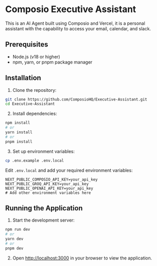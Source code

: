 # Composio Executive Assistant

This is an AI Agent built using Composio and Vercel, it is a personal assistant with the capability to access your email, calendar, and slack. 

## Prerequisites

- Node.js (v18 or higher)
- npm, yarn, or pnpm package manager

## Installation

1. Clone the repository:
```bash
git clone https://github.com/ComposioHQ/Executive-Assistant.git
cd Executive-Assistant
```

2. Install dependencies:
```bash
npm install
# or
yarn install
# or
pnpm install
```

3. Set up environment variables:
```bash
cp .env.example .env.local
```

Edit `.env.local` and add your required environment variables:
```
NEXT_PUBLIC_COMPOSIO_API_KEY=your_api_key
NEXT_PUBLIC_GROQ_API_KEY=your_api_key
NEXT_PUBLIC_OPENAI_API_KEY=your_api_key
# Add other environment variables here
```

## Running the Application

1. Start the development server:
```bash
npm run dev
# or
yarn dev
# or
pnpm dev
```

2. Open [http://localhost:3000](http://localhost:3000) in your browser to view the application.

